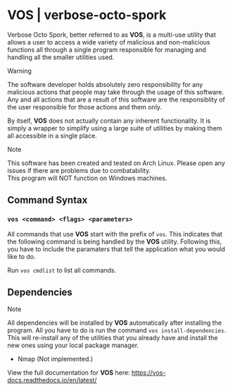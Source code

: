 # VOS | verbose-octo-spork
Verbose Octo Spork, better referred to as <b>VOS</b>, is a multi-use utility that allows a user to access a wide variety of malicious and non-malicious functions all through a single program responsible for managing and handling all the smaller utilities used.

> [!WARNING]
> The software developer holds absolutely zero responsibility for any malicious actions that people may take through the usage of this software. Any and all actions that are a result of this software are the responsiblity of the user responsible for those actions and them only.

By itself, <b>VOS</b> does not actually contain any inherent functionality. It is simply a wrapper to simplify using a large suite of utilities by making them all accessible in a single place.

> [!NOTE]
> This software has been created and tested on Arch Linux. Please open any issues if there are problems due to combatability.
> </br>This program will NOT function on Windows machines.

## Command Syntax
### ```vos <command> <flags> <parameters>```

All commands that use <b>VOS</b> start with the prefix of `vos`. This indicates that the following command is being handled by the <b>VOS</b> utility. Following this, you have to include the paramaters that tell the application what you would like to do.

Run `vos cmdlist` to list all commands.

## Dependencies
> [!NOTE]
> All dependencies will be installed by <b>VOS</b> automatically after installing the program. All you have to do is run the command `vos install-dependencies`.
> </br>This will re-install any of the utilities that you already have and install the new ones using your local package manager.

- Nmap (Not implemented.)

View the full documentation for <b>VOS</b> here: https://vos-docs.readthedocs.io/en/latest/
